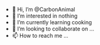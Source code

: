 - 👋 Hi, I’m @CarbonAnimal
- 👀 I’m interested in nothing
- 🌱 I’m currently learning cooking
- 💞️ I’m looking to collaborate on ...
- 📫 How to reach me ...

<!---
CarbonAnimal/CarbonAnimal is a ✨ special ✨ repository because its `README.md` (this file) appears on your GitHub profile.
You can click the Preview link to take a look at your changes.
--->

